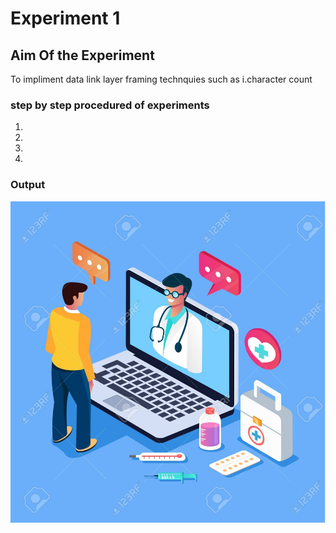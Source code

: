 # Experiment 1

## Aim Of the Experiment 
To impliment data link layer framing technquies such as 
i.character count 

### step by step procedured of experiments
1.
2.
3.
4.
### Output

![output](doc.jpg)


